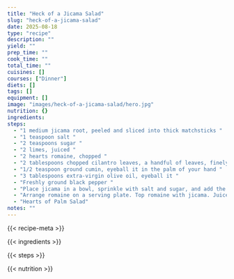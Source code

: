 ```yaml
---
title: "Heck of a Jicama Salad"
slug: "heck-of-a-jicama-salad"
date: 2025-08-18
type: "recipe"
description: ""
yield: ""
prep_time: ""
cook_time: ""
total_time: ""
cuisines: []
courses: ["Dinner"]
diets: []
tags: []
equipment: []
image: "images/heck-of-a-jicama-salad/hero.jpg"
nutrition: {}
ingredients:
steps:
  - "1 medium jicama root, peeled and sliced into thick matchsticks "
  - "1 teaspoon salt "
  - "2 teaspoons sugar "
  - "2 limes, juiced "
  - "2 hearts romaine, chopped "
  - "2 tablespoons chopped cilantro leaves, a handful of leaves, finely chopped "
  - "1/2 teaspoon ground cumin, eyeball it in the palm of your hand "
  - "3 tablespoons extra-virgin olive oil, eyeball it "
  - "Freshly ground black pepper "
  - "Place jicama in a bowl, sprinkle with salt and sugar, and add the juice of 1 lime. Let jicama stand 15 minutes. While jicama softens, work on the rest of your meal. "
  - "Arrange romaine on a serving plate. Top romaine with jicama. Juice 1 lime into a small bowl, add cilantro and cumin. Whisk in extra-virgin olive oil in a slow stream. Pour dressing over salad and season with salt and pepper. "
  - "Hearts of Palm Salad"
notes: ""
---
```

{{< recipe-meta >}}

{{< ingredients >}}

{{< steps >}}

{{< nutrition >}}
